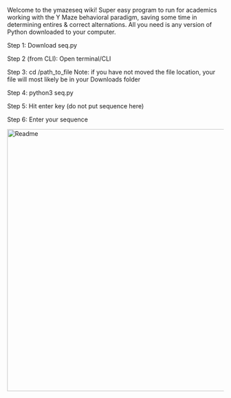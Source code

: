 Welcome to the ymazeseq wiki! Super easy program to run for academics working with the Y Maze behavioral paradigm, saving some time in determining entires & correct alternations. All you need is any version of Python downloaded to your computer.

Step 1: Download seq.py

Step 2 (from CLI): Open terminal/CLI

Step 3: cd /path_to_file Note: if you have not moved the file location, your file will most likely be in your Downloads folder

Step 4: python3 seq.py

Step 5: Hit enter key (do not put sequence here)

Step 6: Enter your sequence

<img width="608" alt="Readme" src="https://github.com/user-attachments/assets/5923af6f-25fc-4213-86b4-859450bbb362">
